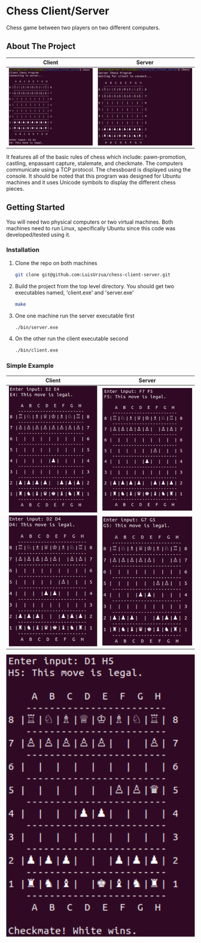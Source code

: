 # Chess Client/Server
Chess game between two players on two different computers.

<!-- ABOUT THE PROJECT -->
## About The Project

Client                     |  Server
:-------------------------:|:-------------------------:
<img src="./images/starting-position.png" alt="drawing" width="600" />  |  <img src="./images/server-starting-position.png" alt="drawing" width="675" />


It features all of the basic rules of chess which include: pawn-promotion, castling, enpassant capture, stalemate, and checkmate. The computers communicate using a TCP protocol. The chessboard is displayed using the console. It should be noted that this program was designed for Ubuntu machines and it uses Unicode symbols to display the different chess pieces.

<!-- GETTING STARTED -->
## Getting Started
You will need two physical computers or two virtual machines. Both machines need to run Linux, specifically Ubuntu since this code was developed/tested using it.

### Installation
1. Clone the repo on both machines
   ```sh
   git clone git@github.com:LuisUrzua/chess-client-server.git
   ```
2. Build the project from the top level directory. You should get two executables named, 'client.exe' and 'server.exe'
   ```sh
   make
   ```
3. One one machine run the server executable first
   ```sh
   ./bin/server.exe
   ```
4. On the other run the client executable second
   ```sh
   ./bin/client.exe
   ```
   
### Simple Example

Client                     |  Server
:-------------------------:|:-------------------------:
<img src="./images/e2-e4.png" alt="drawing" width="600" />  |  <img src="./images/server-f7-f5.png" alt="drawing" width="600" />
<img src="./images/d2-d4.png" alt="drawing" width="600" />  |  <img src="./images/server-g7-g5.png" alt="drawing" width="600" />
<img src="./images/checkmate.png" alt="drawing" width="600" />


